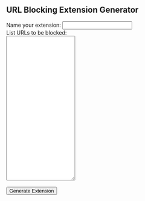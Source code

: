 <html>
<head>
<title>URL Blocking Extension Generator</title>

<script src="https://ajax.googleapis.com/ajax/libs/jquery/3.5.1/jquery.min.js"></script>
<script src="jszip.min.js"></script>
<script src="FileSaver.min.js"></script>
<script>
function handleClick() {
  $.getJSON('manifest_template.json', function(manifest) {
    $.getJSON('rule_template.json', function(rule) {
      var ext_name = document.getElementById('ext_name').value;
      var urls = document.getElementById('urls').value.split('\n');
      manifest.name = ext_name;
      var nowd = new Date();
      var year = nowd.getUTCFullYear().toString();
      var month = (nowd.getUTCMonth() + 1).toString().padStart(2, "0");
      var dom = nowd.getUTCDate().toString().padStart(2, "0");
      var hour = nowd.getUTCHours().toString().padStart(2, "0");
      var minutes = nowd.getUTCMinutes().toString().padStart(2, "0");
      var seconds = nowd.getUTCSeconds().toString().padStart(2, "0");
      var ver_str = `${year}.${month}${dom}.${hour}.${minutes}${seconds}`;
      manifest.version = ver_str;
      var rules = [];
      var this_rule;
      var url;
      var url_regex;
      var this_rule;
      for(var i = 0;i < urls.length;i++) {
        url = urls[i];
        this_rule = $.extend( true, {}, rule);
        this_rule["condition"]["regexFilter"] = url;
        this_rule["id"] = i + 1;
        rules.push(this_rule);
      }
      var zip = new JSZip();
      // split into rulesets of 1k each
      var i, j, ruleset, filename, temparray,chunk = 1000;
      var n = 0
      for (i=0,j=rules.length; i<j; i+=chunk) {
        n = n + 1;
        ruleset = rules.slice(i, i+chunk);
        filename = `rules${n}.json`
        zip.file(filename, JSON.stringify(ruleset, null, 2));
        manifest["declarative_net_request"]["rule_resources"].push({"id": `ruleset_${n}`, "enabled": true, "path": filename});
      }
      zip.file("manifest.json", JSON.stringify(manifest, null, 2));
      zip.generateAsync({type:"blob"}).then(function(content) {
        saveAs(content, "ubeg-:+ver_str+".zip");
      });
    });
  });
}

</script>
</head>
<body>
  <h2>URL Blocking Extension Generator</h2>
<form name="exdetails" method="post" onSubmit="handleClick(); return false">
        Name your extension: <input type="text" id="ext_name" name="ext_name"><br>
        List URLs to be blocked:<br>
        <textarea id="urls" name="urls" rows="25" cols="20"></textarea><br>
        <br>
        <input name="Submit"  type="submit" value="Generate Extension" />
</form>

</body>
